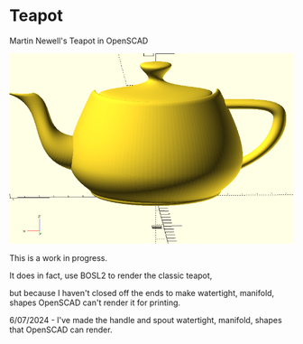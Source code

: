 # Teapot
Martin Newell's Teapot in OpenSCAD

![](teapot.png)

This is a work in progress.

It does in fact, use BOSL2 to render the classic teapot,

but because I haven't closed off the ends to make watertight, manifold, shapes
OpenSCAD can't render it for printing.

6/07/2024 - I've made the handle and spout watertight, manifold, shapes that OpenSCAD can render.
